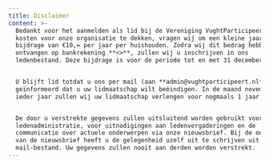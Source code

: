 ```yaml
---
title: Disclaimer
content: >-
  Bedankt voor het aanmelden als lid bij de Vereniging VughtParticipeert. Om de
  kosten voor onze organisatie te dekken, vragen wij om een kleine jaarlijkse
  bijdrage van €10,= per jaar per huishouden. Zodra wij dit bedrag hebben
  ontvangen op bankrekening **<>**, zullen wij u inschrijven in ons
  ledenbestand. Deze bijdrage is voor de periode tot en met 31 december 2020.


  U blijft lid totdat u ons per mail (aan **admin@vughtparticipeert.nl**) heeft
  geïnformeerd dat u uw lidmaatschap wilt beëindigen. In de maand november van
  ieder jaar zullen wij uw lidmaatschap verlengen voor nogmaals 1 jaar. 


  De door u verstrekte gegevens zullen uitsluitend worden gebruikt voor de
  ledenadministratie, voor uitnodigingen aan ledenvergaderingen en de
  communicatie over actuele onderwerpen via onze nieuwsbrief. Bij de ontvangst
  van de nieuwsbrief heeft u de gelegenheid uzelf uit te schrijven uit het
  mail-bestand. Uw gegevens zullen nooit aan derden worden verstrekt.
---
```


